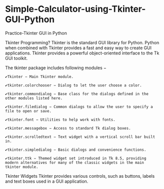 # Simple-Calculator-using-Tkinter-GUI-Python
Practice-Tkinter GUI in Python

Tkinter Programming?
Tkinter is the standard GUI library for Python. Python when combined with Tkinter provides a fast and easy way to create GUI applications. Tkinter provides a powerful object-oriented interface to the Tk GUI toolkit.

The tkinter package includes following modules −

    ✔️Tkinter − Main Tkinter module.
    
    ✔️tkinter.colorchooser − Dialog to let the user choose a color.
    
    ✔️tkinter.commondialog − Base class for the dialogs defined in the other modules listed here.
    
    ✔️tkinter.filedialog − Common dialogs to allow the user to specify a file to open or save.
    
    ✔️tkinter.font − Utilities to help work with fonts.
    
    ✔️tkinter.messagebox − Access to standard Tk dialog boxes.
    
    ✔️tkinter.scrolledtext − Text widget with a vertical scroll bar built in.
    
    ✔️tkinter.simpledialog − Basic dialogs and convenience functions.
    
    ✔️tkinter.ttk − Themed widget set introduced in Tk 8.5, providing modern alternatives for many of the classic widgets in the main tkinter module.


Tkinter Widgets
Tkinter provides various controls, such as buttons, labels and text boxes used in a GUI application.
